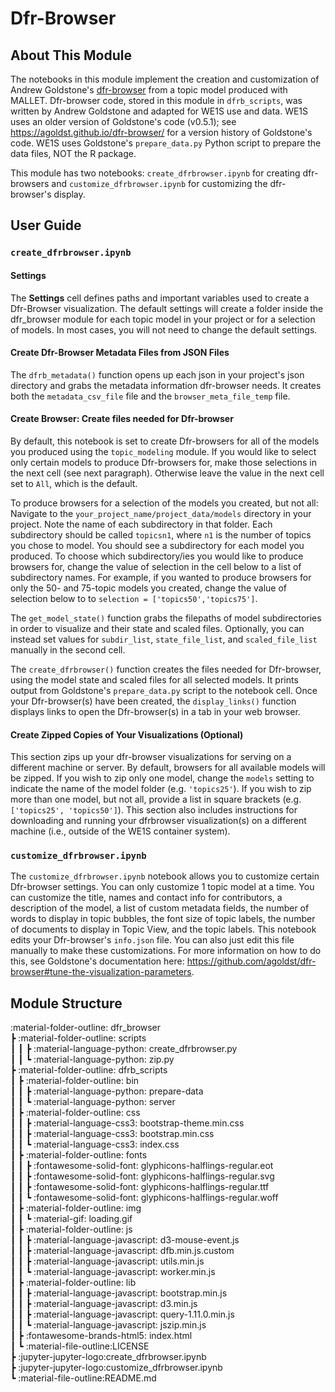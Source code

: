 # Dfr-Browser

## About This Module

The notebooks in this module implement the creation and customization of Andrew Goldstone's <a href="https://github.com/agoldst/dfr-browser" target="_blank">dfr-browser</a> from a topic model produced with MALLET. Dfr-browser code, stored in this module in `dfrb_scripts`, was written by Andrew Goldstone and adapted for WE1S use and data. WE1S uses an older version of Goldstone's code (v0.5.1); see <a href="https://agoldst.github.io/dfr-browser/" target="_blank">https://agoldst.github.io/dfr-browser/</a> for a version history of Goldstone's code. WE1S uses Goldstone's `prepare_data.py` Python script to prepare the data files, NOT the R package.

This module has two notebooks: `create_dfrbrowser.ipynb` for creating dfr-browsers and `customize_dfrbrowser.ipynb` for customizing the dfr-browser's display.

## User Guide

### `create_dfrbrowser.ipynb`

#### Settings

The **Settings** cell defines paths and important variables used to create a Dfr-Browser visualization. The default settings will create a folder inside the dfr_browser module for each topic model in your project or for a selection of models. In most cases, you will not need to change the default settings.

#### Create Dfr-Browser Metadata Files from JSON Files

The `dfrb_metadata()` function opens up each json in your project's json directory and grabs the metadata information dfr-browser needs. It creates both the `metadata_csv_file` file and the `browser_meta_file_temp` file.

#### Create Browser: Create files needed for Dfr-browser

By default, this notebook is set to create Dfr-browsers for all of the models you produced using the `topic_modeling` module. If you would like to select only certain models to produce Dfr-browsers for, make those selections in the next cell (see next paragraph). Otherwise leave the value in the next cell set to `All`, which is the default.

To produce browsers for a selection of the models you created, but not all: Navigate to the `your_project_name/project_data/models` directory in your project. Note the name of each subdirectory in that folder. Each subdirectory should be called `topicsn1`, where `n1` is the number of topics you chose to model. You should see a subdirectory for each model you produced. To choose which subdirectory/ies you would like to produce browsers for, change the value of selection in the cell below to a list of subdirectory names. For example, if you wanted to produce browsers for only the 50- and 75-topic models you created, change the value of selection below to to `selection = ['topics50','topics75']`.

The `get_model_state()` function grabs the filepaths of model subdirectories in order to visualize and their state and scaled files. Optionally, you can instead set values for `subdir_list`, `state_file_list`, and `scaled_file_list` manually in the second cell.

The `create_dfrbrowser()` function creates the files needed for Dfr-browser, using the model state and scaled files for all selected models. It prints output from Goldstone's `prepare_data.py` script to the notebook cell. Once your Dfr-browser(s) have been created, the `display_links()` function displays links to open the Dfr-browser(s) in a tab in your web browser.

#### Create Zipped Copies of Your Visualizations (Optional)

This section zips up your dfr-browser visualizations for serving on a different machine or server. By default, browsers for all available models will be zipped. If you wish to zip only one model, change the `models` setting to indicate the name of the model folder (e.g. `'topics25'`). If you wish to zip more than one model, but not all, provide a list in square brackets (e.g. `['topics25', 'topics50']`). This section also includes instructions for downloading and running your dfrbrowser visualization(s) on a different machine (i.e., outside of the WE1S container system).

### `customize_dfrbrowser.ipynb`

The `customize_dfrbrowser.ipynb` notebook allows you to customize certain Dfr-browser settings. You can only customize 1 topic model at a time. You can customize the title, names and contact info for contributors, a description of the model, a list of custom metadata fields, the number of words to display in topic bubbles, the font size of topic labels, the number of documents to display in Topic View, and the topic labels. This notebook edits your Dfr-browser's `info.json` file. You can also just edit this file manually to make these customizations. For more information on how to do this, see Goldstone's documentation here: https://github.com/agoldst/dfr-browser#tune-the-visualization-parameters.

## Module Structure

:material-folder-outline: dfr_browser<br>
 ┣ :material-folder-outline: scripts<br>
 ┃ ┃ ┣ :material-language-python: create_dfrbrowser.py<br>
 ┃ ┃ ┗ :material-language-python: zip.py<br>
 ┣ :material-folder-outline: dfrb_scripts<br>
 ┃ ┣ :material-folder-outline: bin<br>
 ┃ ┃ ┣ :material-language-python: prepare-data<br>
 ┃ ┃ ┗ :material-language-python: server<br>
 ┃ ┣ :material-folder-outline: css<br>
 ┃ ┃ ┣ :material-language-css3: bootstrap-theme.min.css<br>
 ┃ ┃ ┣ :material-language-css3: bootstrap.min.css<br>
 ┃ ┃ ┗ :material-language-css3: index.css<br>
 ┃ ┣ :material-folder-outline: fonts<br>
 ┃ ┃ ┣ :fontawesome-solid-font: glyphicons-halflings-regular.eot<br>
 ┃ ┃ ┣ :fontawesome-solid-font: glyphicons-halflings-regular.svg<br>
 ┃ ┃ ┣ :fontawesome-solid-font: glyphicons-halflings-regular.ttf<br>
 ┃ ┃ ┗ :fontawesome-solid-font: glyphicons-halflings-regular.woff<br>
 ┃ ┣ :material-folder-outline: img<br>
 ┃ ┃ ┗ :material-gif: loading.gif<br>
 ┃ ┣ :material-folder-outline: js<br>
 ┃ ┃ ┣ :material-language-javascript: d3-mouse-event.js<br>
 ┃ ┃ ┣ :material-language-javascript: dfb.min.js.custom<br>
 ┃ ┃ ┣ :material-language-javascript: utils.min.js<br>
 ┃ ┃ ┗ :material-language-javascript: worker.min.js<br>
 ┃ ┣ :material-folder-outline: lib<br>
 ┃ ┃ ┣ :material-language-javascript: bootstrap.min.js<br>
 ┃ ┃ ┣ :material-language-javascript: d3.min.js<br>
 ┃ ┃ ┣ :material-language-javascript: query-1.11.0.min.js<br>
 ┃ ┃ ┗ :material-language-javascript: jszip.min.js<br>
 ┃ ┣ :fontawesome-brands-html5: index.html<br>
 ┃ ┗ :material-file-outline:LICENSE<br>
 ┣ :jupyter-jupyter-logo:create_dfrbrowser.ipynb<br>
 ┣ :jupyter-jupyter-logo:customize_dfrbrowser.ipynb<br>
 ┗ :material-file-outline:README.md

